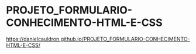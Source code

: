 # PROJETO_FORMULARIO-CONHECIMENTO-HTML-E-CSS
 https://danielcauldron.github.io/PROJETO_FORMULARIO-CONHECIMENTO-HTML-E-CSS/
